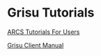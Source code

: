 # Grisu Tutorials

[ARCS Tutorials For Users](http://projects.arcs.org.au/trac/grisu/wiki/GrisuEndUserTutorials)

[Grisu Client Manual](http://projects.arcs.org.au/trac/grisu/wiki/GrisuSwingClientManual)
